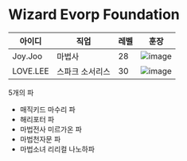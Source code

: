 # Wizard Evorp Foundation

|아이디|직업|레벨|훈장|
|------|---|---|---|
|Joy.Joo|마법사|28|![image](https://user-images.githubusercontent.com/72858711/188640817-a4488d4f-19f0-495d-9aa4-bf5ff9552974.png)|
|LOVE.LEE|스파크 소서리스|30|![image](https://user-images.githubusercontent.com/72858711/188640729-620c3474-4c6f-42ee-bce4-7e2d61c1477b.png)|


5개의 파

- 매직키드 마수리 파
- 해리포터 파
- 마법전사 미르가온 파
- 마법천자문 파
- 마법소녀 리리컬 나노하파
